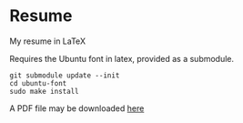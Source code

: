 Resume
======

My resume in LaTeX

Requires the Ubuntu font in latex, provided as a submodule.

```
git submodule update --init
cd ubuntu-font
sudo make install
```

A PDF file may be downloaded [here](http://mc.yolo-swag.com/resume.pdf)
